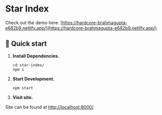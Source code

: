 # Star Index

Check out the demo here: [https://hardcore-brahmagupta-e682b9.netlify.app/](https://hardcore-brahmagupta-e682b9.netlify.app/)

## 🚀 Quick start

1. **Install Dependencies.**

    ```shell
    cd star-index/
    npm i
    ```
   
2. **Start Development.**

   ```shell
   npm start
   ```
   
3. **Visit site.**

Site can be found at [http://localhost:8000/](http://localhost:8000/)
